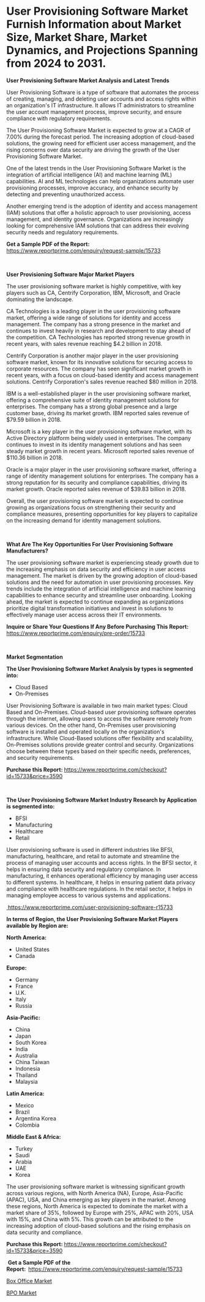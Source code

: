 <p><h1>User Provisioning Software Market Furnish Information about Market Size, Market Share, Market Dynamics, and Projections Spanning from 2024 to 2031.</h1></p><p><strong>User Provisioning Software Market Analysis and Latest Trends</strong></p>
<p><p>User Provisioning Software is a type of software that automates the process of creating, managing, and deleting user accounts and access rights within an organization's IT infrastructure. It allows IT administrators to streamline the user account management process, improve security, and ensure compliance with regulatory requirements.</p><p>The User Provisioning Software Market is expected to grow at a CAGR of 7.00% during the forecast period. The increasing adoption of cloud-based solutions, the growing need for efficient user access management, and the rising concerns over data security are driving the growth of the User Provisioning Software Market.</p><p>One of the latest trends in the User Provisioning Software Market is the integration of artificial intelligence (AI) and machine learning (ML) capabilities. AI and ML technologies can help organizations automate user provisioning processes, improve accuracy, and enhance security by detecting and preventing unauthorized access.</p><p>Another emerging trend is the adoption of identity and access management (IAM) solutions that offer a holistic approach to user provisioning, access management, and identity governance. Organizations are increasingly looking for comprehensive IAM solutions that can address their evolving security needs and regulatory requirements.</p></p>
<p><strong>Get a Sample PDF of the Report:&nbsp;</strong> <a href="https://www.reportprime.com/enquiry/request-sample/15733">https://www.reportprime.com/enquiry/request-sample/15733</a></p>
<p>&nbsp;</p>
<p><strong>User Provisioning Software Major Market Players</strong></p>
<p><p>The user provisioning software market is highly competitive, with key players such as CA, Centrify Corporation, IBM, Microsoft, and Oracle dominating the landscape. </p><p>CA Technologies is a leading player in the user provisioning software market, offering a wide range of solutions for identity and access management. The company has a strong presence in the market and continues to invest heavily in research and development to stay ahead of the competition. CA Technologies has reported strong revenue growth in recent years, with sales revenue reaching $4.2 billion in 2018.</p><p>Centrify Corporation is another major player in the user provisioning software market, known for its innovative solutions for securing access to corporate resources. The company has seen significant market growth in recent years, with a focus on cloud-based identity and access management solutions. Centrify Corporation's sales revenue reached $80 million in 2018.</p><p>IBM is a well-established player in the user provisioning software market, offering a comprehensive suite of identity management solutions for enterprises. The company has a strong global presence and a large customer base, driving its market growth. IBM reported sales revenue of $79.59 billion in 2018.</p><p>Microsoft is a key player in the user provisioning software market, with its Active Directory platform being widely used in enterprises. The company continues to invest in its identity management solutions and has seen steady market growth in recent years. Microsoft reported sales revenue of $110.36 billion in 2018.</p><p>Oracle is a major player in the user provisioning software market, offering a range of identity management solutions for enterprises. The company has a strong reputation for its security and compliance capabilities, driving its market growth. Oracle reported sales revenue of $39.83 billion in 2018.</p><p>Overall, the user provisioning software market is expected to continue growing as organizations focus on strengthening their security and compliance measures, presenting opportunities for key players to capitalize on the increasing demand for identity management solutions.</p></p>
<p>&nbsp;</p>
<p><strong>What Are The Key Opportunities For User Provisioning Software Manufacturers?</strong></p>
<p><p>The user provisioning software market is experiencing steady growth due to the increasing emphasis on data security and efficiency in user access management. The market is driven by the growing adoption of cloud-based solutions and the need for automation in user provisioning processes. Key trends include the integration of artificial intelligence and machine learning capabilities to enhance security and streamline user onboarding. Looking ahead, the market is expected to continue expanding as organizations prioritize digital transformation initiatives and invest in solutions to effectively manage user access across their IT environments.</p></p>
<p><strong>Inquire or Share Your Questions If Any Before Purchasing This Report:</strong> <a href="https://www.reportprime.com/enquiry/pre-order/15733">https://www.reportprime.com/enquiry/pre-order/15733</a></p>
<p>&nbsp;</p>
<p><strong>Market Segmentation</strong></p>
<p><strong>The User Provisioning Software Market Analysis by types is segmented into:</strong></p>
<p><ul><li>Cloud Based</li><li>On-Premises</li></ul></p>
<p><p>User Provisioning Software is available in two main market types: Cloud Based and On-Premises. Cloud-based user provisioning software operates through the internet, allowing users to access the software remotely from various devices. On the other hand, On-Premises user provisioning software is installed and operated locally on the organization's infrastructure. While Cloud-Based solutions offer flexibility and scalability, On-Premises solutions provide greater control and security. Organizations choose between these types based on their specific needs, preferences, and security requirements.</p></p>
<p><strong>Purchase this Report:&nbsp;</strong><a href="https://www.reportprime.com/checkout?id=15733&price=3590">https://www.reportprime.com/checkout?id=15733&price=3590</a></p>
<p>&nbsp;</p>
<p><strong>The User Provisioning Software Market Industry Research by Application is segmented into:</strong></p>
<p><ul><li>BFSI</li><li>Manufacturing</li><li>Healthcare</li><li>Retail</li></ul></p>
<p><p>User provisioning software is used in different industries like BFSI, manufacturing, healthcare, and retail to automate and streamline the process of managing user accounts and access rights. In the BFSI sector, it helps in ensuring data security and regulatory compliance. In manufacturing, it enhances operational efficiency by managing user access to different systems. In healthcare, it helps in ensuring patient data privacy and compliance with healthcare regulations. In the retail sector, it helps in managing employee access to various systems and applications.</p></p>
<p><a href="https://www.reportprime.com/user-provisioning-software-r15733">&nbsp;https://www.reportprime.com/user-provisioning-software-r15733</a></p>
<p><strong>In terms of Region, the User Provisioning Software Market Players available by Region are:</strong></p>
<p>
    <p> <strong> North America: </strong>
        <ul>
            <li>United States</li>
            <li>Canada</li>
        </ul>
        </p> 
    <p> <strong> Europe: </strong>
        <ul>
            <li>Germany</li>
            <li>France</li>
            <li>U.K.</li>
            <li>Italy</li>
            <li>Russia</li>
        </ul>
        </p> 
    <p> <strong> Asia-Pacific: </strong>
        <ul>
            <li>China</li>
            <li>Japan</li>
            <li>South Korea</li>
            <li>India</li>
            <li>Australia</li>
            <li>China Taiwan</li>
            <li>Indonesia</li>
            <li>Thailand</li>
            <li>Malaysia</li>
        </ul>
        </p> 
    <p> <strong> Latin America: </strong>
        <ul>
            <li>Mexico</li>
            <li>Brazil</li>
            <li>Argentina Korea</li>
            <li>Colombia</li>
        </ul>
        </p> 
    <p> <strong> Middle East & Africa: </strong>
        <ul>
            <li>Turkey</li>
            <li>Saudi</li>
            <li>Arabia</li>
            <li>UAE</li>
            <li>Korea</li>
        </ul>
    </p>
    </p>
<p><p>The user provisioning software market is witnessing significant growth across various regions, with North America (NA), Europe, Asia-Pacific (APAC), USA, and China emerging as key players in the market. Among these regions, North America is expected to dominate the market with a market share of 35%, followed by Europe with 25%, APAC with 20%, USA with 15%, and China with 5%. This growth can be attributed to the increasing adoption of cloud-based solutions and the rising emphasis on data security and compliance.</p></p>
<p><strong>Purchase this Report: </strong><a href="https://www.reportprime.com/checkout?id=15733&price=3590">https://www.reportprime.com/checkout?id=15733&price=3590</a></p>
<p>&nbsp;<strong>Get a Sample PDF of the Report:&nbsp;&nbsp;</strong><a href="https://www.reportprime.com/enquiry/request-sample/15733">https://www.reportprime.com/enquiry/request-sample/15733</a></p>
<p><strong></strong></p>
<p><p><a href="https://github.com/peachesmcdowel1/Market-Research-Report-List-2/blob/main/box-office-market.md">Box Office Market</a></p><p><a href="https://github.com/edytherolanlouisejk1miz0wig/Market-Research-Report-List-2/blob/main/bpo-market.md">BPO Market</a></p></p>